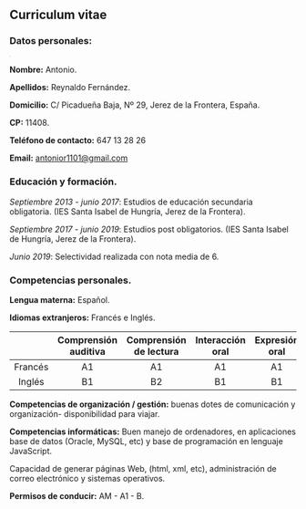 ## Curriculum vitae ##

### Datos personales: ###

<img src="C:\Users\Antonior01\Documents\GIT\unnamed.jpg" style="zoom:10%;" />

**Nombre:** Antonio.

**Apellidos:** Reynaldo Fernández. 

**Domicilio:** C/ Picadueña Baja, Nº 29, Jerez de la Frontera, España.

**CP:** 11408.

**Teléfono de contacto:** 647 13 28 26

**Email:** antonior1101@gmail.com



### Educación y formación. ###

*Septiembre  2013 - junio 2017*: Estudios de educación secundaria obligatoria. (IES Santa Isabel de Hungría, Jerez de la Frontera).

*Septiembre 2017 - junio 2019*: Estudios post obligatorios. (IES Santa Isabel de Hungría, Jerez de la Frontera).

*Junio 2019*: Selectividad realizada  con nota media de 6.



### Competencias personales. ###

**Lengua materna:** Español.

**Idiomas extranjeros:** Francés e Inglés.



|         | Comprensión auditiva | Comprensión de lectura | Interacción oral | Expresión oral | Expresión escrita |
| :-----: | :------------------: | :--------------------: | :--------------: | :------------: | :---------------: |
| Francés |          A1          |           A1           |        A1        |       A1       |        A1         |
| Inglés  |          B1          |           B2           |        B1        |       B1       |        B2         |



**Competencias de organización / gestión:** buenas dotes de comunicación y organización- disponibilidad para viajar.

**Competencias informáticas:** Buen manejo de ordenadores, en aplicaciones base de datos (Oracle, MySQL, etc) y base de programación en lenguaje JavaScript.

Capacidad de generar páginas Web, (html, xml, etc), administración de correo electrónico y sistemas operativos.

**Permisos de conducir:** AM - A1 - B.




